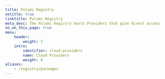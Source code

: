 ```yaml
---
title: Pulumi Registry
notitle: true
linktitle: Pulumi Registry
meta_desc: The Pulumi Registry hosts Providers that give direct access to all of a cloud provider’s resources and Components for common cloud architectures.
no_on_this_page: true
menu:
    header:
        weight: 3
    intro:
        identifier: cloud-providers
        name: Cloud Providers
        weight: 6
aliases:
    - /registry/packages
---
```

